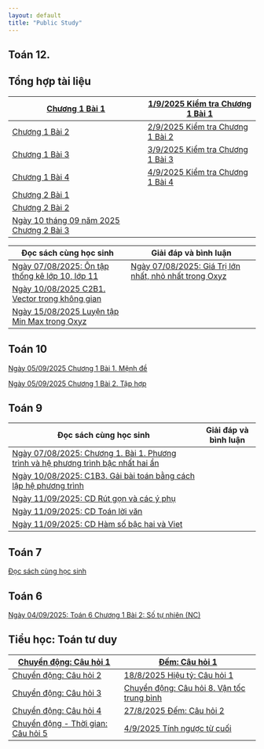 ```yaml
---
layout: default
title: "Public Study"
---
```



## Toán 12.
## Tổng hợp tài liệu

| [Chương 1 Bài 1](T12/T12C1B1.md)| [1/9/2025 Kiểm tra Chương 1 Bài 1](T12/T12TestC1B1.md) |
|----|---|
| [Chương 1 Bài 2](T12/T12C1B2.md) | [2/9/2025 Kiểm tra Chương 1 Bài 2](T12/T12TestC1B2F.md)|
| [Chương 1 Bài 3](T12/T12C1B3.md) | [3/9/2025 Kiểm tra Chương 1 Bài 3](T12/T12TestC1B3F.md)|
| [Chương 1 Bài 4](T12/T12C1B4KhaoSat.md) | [4/9/2025 Kiểm tra Chương 1 Bài 4](T12/T12TestC1B4F.md)|
| [Chương 2 Bài 1](T12/T12C2B1.md)| |
| [Chương 2 Bài 2](T12/T12C2B2.md)| |
| [Ngày 10 tháng 09 năm 2025 Chương 2 Bài 3](T12/T12C2B3.html)| |




| Đọc sách cùng học sinh | Giải đáp và bình luận|
|-----|-----|
|[ Ngày 07/08/2025: Ôn tập thống kê lớp 10, lớp 11](T12/ontapthongke10va11.md) |[ Ngày 07/08/2025: Giá Trị lớn nhất, nhỏ nhất trong Oxyz](T12/MinMaxKhoangCachOxyz.md)|
| [ Ngày 10/08/2025 C2B1. Vector trong không gian](T12/C2Bai1VecTorTrongKhongGian.md)| |
| [Ngày 15/08/2025 Luyện tập Min Max trong Oxyz](T12/T12LuyenTapMinMaxOxyz.md) | |

## Toán 10

[Ngày 05/09/2025 Chương 1 Bài 1. Mệnh đề](T10/T10C1B1.md)

[Ngày 05/09/2025 Chương 1 Bài 2. Tập hợp](T10/T10C1B2.md)


## Toán 9

|Đọc sách cùng học sinh | Giải đáp và bình luận |
|---|---|
| [Ngày 07/08/2025: Chương 1. Bài 1. Phương trình và hệ phương trình bậc nhất hai ẩn](T9/C1B1.md)| |
| [Ngày 10/08/2025: C1B3. Gải bài toán bằng cách lập hệ phương trình](T9/T9C1Ba3.md)| |
| [Ngày 11/09/2025: CD Rút gọn và các ý phụ](T9/T9C3B5.html)| |
|[Ngày 11/09/2025: CD Toán lời văn](T9/T9CDLoiVan.html)| |
| [Ngày 11/09/2025: CD Hàm số bậc hai và Viet](T9/T9CDHamSoBac2.html)| |

## Toán 7
[Đọc sách cùng học sinh](T7/DocCungHST7.md)

## Toán 6
[Ngày 04/09/2025: Toán 6 Chương 1 Bài 2: Số tự nhiên (NC)](T6/T6TaphopNC.md)

## Tiểu học: Toán tư duy

|[Chuyển động: Câu hỏi 1](Tieuhoc/TuduyQuestion1.md)| [Đếm: Câu hỏi 1](Tieuhoc/TieuHocDemQuestion1.md)|
|----|----|
[Chuyển động: Câu hỏi 2](Tieuhoc/TuduyQuestion2.md)|[18/8/2025 Hiệu tỷ: Câu hỏi 1](Tieuhoc/TieuHocHieuTy.md) |
|[Chuyển động: Câu hỏi 3](Tieuhoc/TuduyQuestion3.md)| [Chuyển động: Câu hỏi 8. Vận tốc trung bình](Tieuhoc/TuduyQuestion8.md) |
|[Chuyển động: Câu hỏi 4](Tieuhoc/TuduyQuestion4.md)| [27/8/2025 Đếm: Câu hỏi 2](Tieuhoc/TieuHocDemQuestion2.md)|
|[Chuyển động - Thời gian: Câu hỏi 5](Tieuhoc/TuduyQuestion5.md)|[4/9/2025 Tính ngược từ cuối](Tieuhoc/T4CDNguocTuDuoi.md) |
 
